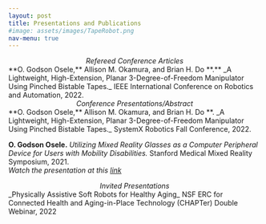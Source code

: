 ```yaml
---
layout: post
title: Presentations and Publications
#image: assets/images/TapeRobot.png
nav-menu: true
---
```


<center><em>Refereed Conference Articles</em></center>
**O. Godson Osele,** Allison M. Okamura, and Brian H. Do **.** _A Lightweight, High-Extension, Planar 3-Degree-of-Freedom Manipulator Using Pinched Bistable Tapes._ IEEE International Conference on Robotics and Automation, 2022.

<center><em>Conference Presentations/Abstract</em></center>
**O. Godson Osele,** Allison M. Okamura, and Brian H. Do **. _A Lightweight, High-Extension, Planar 3-Degree-of-Freedom Manipulator Using Pinched Bistable Tapes._ SystemX Robotics Fall Conference, 2022.

**O. Godson Osele.** _Utilizing Mixed Reality Glasses as a Computer Peripheral Device for Users with Mobility Disabilities._ Stanford Medical Mixed Reality Symposium, 2021.<br>_Watch the presentation at this [link](https://www.youtube.com/watch?v=D6Vt6CaK1L4&t=1730s)_

<center><em>Invited Presentations</em></center>
_Physically Assistive Soft Robots for Healthy Aging_ NSF ERC for Connected Health and Aging-in-Place Technology (CHAPTer) Double Webinar, 2022
